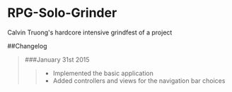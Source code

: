 # RPG-Solo-Grinder
Calvin Truong's hardcore intensive grindfest of a project

##Changelog
>###January 31st 2015
>>+ Implemented the basic application
>>+ Added controllers and views for the navigation bar choices
